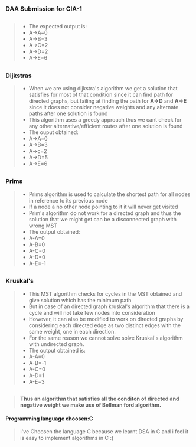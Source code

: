 ### DAA Submission for CIA-1
##


> - The expected output is:
>- A->A=0  
>- A->B=3
>- A->C=2
>- A->D=2
>- A->E=6 
##
### Dijkstras
>- When we are using dijkstra's algorithm we get a solution that satisfies for most of that condition since it can find path for directed graphs, but failing at finding the path for **A->D** and **A->E** since it does not consider negative weights and any alternate paths after one solution is found
>- This algorithm uses a greedy approach thus we cant check for any other alternative/efficient routes after one solution is found
>- The ouput obtained: 
>- A->A=0
>- A->B=3
>- A->c=2
>- A->D=5
>- A->E=6
		
##
### Prims 
>-	Prims algorithm is used to calculate the shortest path for all nodes in reference to its previous node
>- If a node a no other node pointing to it it will never get visited
>- Prim's algorithm do not work for a directed graph and thus the solution that we might get can be a disconnected graph with wrong MST
>- The output obtained:
>-	A-A=0
>-	A-B=0
>-	A-C=0
>-	A-D=0
>-	A-E=-1
##
### Kruskal's 
>- This MST algorithm checks for cycles in the MST obtained  and give solution which has the minimum path
>- But in case of an directed graph kruskal's algorithm that there is a cycle and will not take few nodes into consideration
>- However, it can also be modified to work on directed graphs by considering each directed edge as two distinct edges with the same weight, one in each direction.
>- For the same reason we cannot solve solve Kruskal's algorithm with undirected graph.
>- The output obtained is:
>-	A-A=0
>-	A-B=-1
>-	A-C=0
>-	A-D=1
>-	A-E=3
##
>#### Thus an algorithm that satisfies all the conditon of directed and negative weight we make use of **Bellman ford algorithm.**		

####  Programming language choosen:C
> I've Choosen the language C because we learnt DSA in C and i feel it is easy to implement algorithms in C :) 
##
